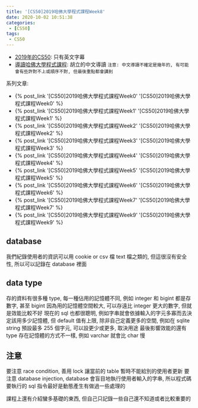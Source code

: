 ```yaml
---
title: '[CS50]2019哈佛大學程式課程Week8'
date: 2020-10-02 10:51:38
categories:
 - [CS50]
tags:
 - CS50
---
```


- [2019年的CS50](https://sihhanwang.github.io/2019/04/09/hexo-tutorial/): 只有英文字幕
- [導讀哈佛大學程式課程](https://www.lidemy.com/courses/192307/lectures/3062865): 胡立的中文導讀
`注意: 中文導讀不確定是幾年的, 有可能會有些許對不上或順序不對, 但最後重點都會講到`

系列文章:
- {% post_link '[CS50]2019哈佛大學程式課程Week0' '[CS50]2019哈佛大學程式課程Week0' %}
- {% post_link '[CS50]2019哈佛大學程式課程Week1' '[CS50]2019哈佛大學程式課程Week1' %}
- {% post_link '[CS50]2019哈佛大學程式課程Week2' '[CS50]2019哈佛大學程式課程Week2' %}
- {% post_link '[CS50]2019哈佛大學程式課程Week3' '[CS50]2019哈佛大學程式課程Week3' %}
- {% post_link '[CS50]2019哈佛大學程式課程Week4' '[CS50]2019哈佛大學程式課程Week4' %}
- {% post_link '[CS50]2019哈佛大學程式課程Week5' '[CS50]2019哈佛大學程式課程Week5' %}
- {% post_link '[CS50]2019哈佛大學程式課程Week6' '[CS50]2019哈佛大學程式課程Week6' %}
- {% post_link '[CS50]2019哈佛大學程式課程Week7' '[CS50]2019哈佛大學程式課程Week7' %}
- {% post_link '[CS50]2019哈佛大學程式課程Week9' '[CS50]2019哈佛大學程式課程Week9' %}

## database

我們紀錄使用者的資訊可以用 cookie or csv 檔 text 檔之類的, 但這很沒有安全性, 所以可以記錄在 database 裡面

## data type

存的資料有很多種 type, 每一種佔用的記憶體不同, 例如 integer 和 bigint 都是存數字, 甚至 bigint 因為用的記憶體空間較大, 可以存遠比 integer 更大的數字, 但就是效能比較不好
現在的 sql 也都很聰明, 例如字串就會依據輸入的字元多寡而去決定該用多少記憶體, 但 default 值有上限, 除非自己定義更多的空間, 例如在 sqlite string 預設最多 255 個字元, 可以設更少或更多, 取決用途
最後影響效能的還有 type 存在記憶體的方式不一樣, 例如 varchar 就會比 char 慢

## 注意

要注意 race condition, 善用 lock 讓當前的 table 暫時不能給別的使用者更新
要注意 database injection, database 會盲目地執行使用者輸入的字串, 所以程式碼要執行的 sql 指令最好是動態產生有做過一些處理的

課程上還有介紹蠻多基礎的東西, 但自己只記錄一些自己還不知道或者比較重要的

